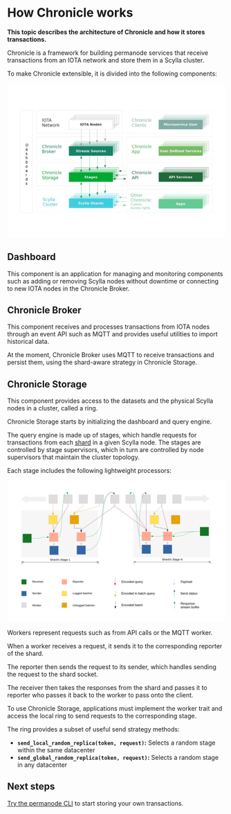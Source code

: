 # How Chronicle works

**This topic describes the architecture of Chronicle and how it stores transactions.**

Chronicle is a framework for building permanode services that receive transactions from an IOTA network and store them in a Scylla cluster.

To make Chronicle extensible, it is divided into the following components:

![Chronicle architecture](images/storage.jpg)

## Dashboard

This component is an application for managing and monitoring components such as adding or removing Scylla nodes without downtime or connecting to new IOTA nodes in the Chronicle Broker.

## Chronicle Broker

This component receives and processes transactions from IOTA nodes through an event API such as MQTT and provides useful utilities to import historical data.

At the moment, Chronicle Broker uses MQTT to receive transactions and persist them, using the shard-aware strategy in Chronicle Storage.

## Chronicle Storage

This component provides access to the datasets and the physical Scylla nodes in a cluster, called a ring.

Chronicle Storage starts by initializing the dashboard and query engine.

The query engine is made up of stages, which handle requests for transactions from each [shard](https://university.scylladb.com/courses/scylla-essentials-overview/lessons/architecture/topic/shard/) in a given Scylla node. The stages are controlled by stage supervisors, which in turn are controlled by node supervisors that maintain the cluster topology.

Each stage includes the following lightweight processors:

![Data flow of a stage](images/data-flow.jpg)

Workers represent requests such as from API calls or the MQTT worker.

When a worker receives a request, it sends it to the corresponding reporter of the shard.

The reporter then sends the request to its sender, which handles sending the request to the shard socket.

The receiver then takes the responses from the shard and passes it to reporter who passes it back to the worker to pass onto the client.

To use Chronicle Storage, applications must implement the worker trait and access the local ring to send requests to the corresponding stage.

The ring provides a subset of useful send strategy methods:
- **`send_local_random_replica(token, request)`:** Selects a random stage within the same datacenter
- **`send_global_random_replica(token, request)`:** Selects a random stage in any datacenter

## Next steps

[Try the permanode CLI](tutorials/run-a-permanode.md) to start storing your own transactions.
